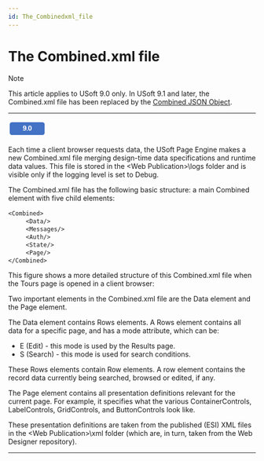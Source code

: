 ```yaml
---
id: The_Combinedxml_file
---
```


# The Combined.xml file

> [!NOTE]
> This article applies to USoft 9.0 only. In USoft 9.1 and later, the Combined.xml file has been replaced by the [Combined JSON Object](/docs/Web_and_app_UIs/Publishing_and_running_your_web_application/The_Combined_JSON_object.md).

----

![](./assets/7d40b001-4cf4-4e08-a2eb-6c503b96f1b9.png)



Each time a client browser requests data, the USoft Page Engine makes a new Combined.xml file merging design-time data specifications and runtime data values. This file is stored in the \<Web Publication>\\logs folder and is visible only if the logging level is set to Debug.

The Combined.xml file has the following basic structure: a main Combined element with five child elements:

```language-xml
<Combined>    
     <Data/>    
     <Messages/>
     <Auth/>
     <State/>    
     <Page/>
</Combined>
```

This figure shows a more detailed structure of this Combined.xml file when the Tours page is opened in a client browser:

Two important elements in the Combined.xml file are the Data element and the Page element.

The Data element contains Rows elements. A Rows element contains all data for a specific page, and has a mode attribute, which can be:

- E (Edit) - this mode is used by the Results page.
- S (Search) - this mode is used for search conditions.

These Rows elements contain Row elements. A row element contains the record data currently being searched, browsed or edited, if any.

The Page element contains all presentation definitions relevant for the current page. For example, it specifies what the various ContainerControls, LabelControls, GridControls, and ButtonControls look like.

These presentation definitions are taken from the published (ESI) XML files in the \<Web Publication>\\xml folder (which are, in turn, taken from the Web Designer repository).

----

 